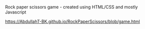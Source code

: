 Rock paper scissors game - created using HTML/CSS and mostly Javascript

https://AbdullahT-BK.github.io/RockPaperScissors/blob/game.html

